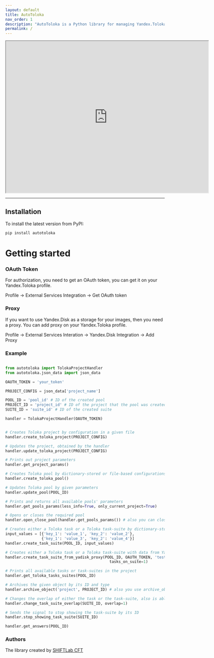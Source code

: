 ```yaml
---
layout: default
title: AutoToloka
nav_order: 1
description: "AutoToloka is a Python library for managing Yandex.Toloka projects and tasks"
permalink: /
---
```



<iframe src="https://drive.google.com/file/d/1eZpdzEGEMM_WU9yPgRz4BI_Esqk1BBdo/preview" width="640" height="480" allow="autoplay" allowfullscreen="allowfullscreen"></iframe>

---




## Installation
To install the latest version from PyPI:
```python
pip install autotoloka
```

# Getting started
### OAuth Token
For authorization, you need to get an OAuth token, you can get it on your Yandex.Toloka profile.

Profile -> External Services Integration -> Get OAuth token

### Proxy
If you want to use Yandex.Disk as a storage for your images, then you need a proxy. You can add proxy on your Yandex.Toloka profile.

Profile -> External Services Interation -> Yandex.Disk Integration -> Add Proxy

### Example
```python

from autotoloka import TolokaProjectHandler
from autotoloka.json_data import json_data

OAUTH_TOKEN = 'your_token'

PROJECT_CONFIG = json_data['project_name']

POOL_ID = 'pool_id' # ID of the created pool
PROJECT_ID = 'project_id' # ID of the project that the pool was created for
SUITE_ID = 'suite_id' # ID of the created suite

handler = TolokaProjectHandler(OAUTH_TOKEN)


# Creates Toloka project by configuration in a given file
handler.create_toloka_project(PROJECT_CONFIG) 

# Updates the project, obtained by the handler
handler.update_toloka_project(PROJECT_CONFIG) 

# Prints out project parameters
handler.get_project_params() 

# Creates Toloka pool by dictionary-stored or file-based configurations
handler.create_toloka_pool() 

# Updates Toloka pool by given parameters
handler.update_pool(POOL_ID) 

# Prints and returns all available pools' parameters
handler.get_pools_params(less_info=True, only_current_project=True) 

# Opens or closes the required pool
handler.open_close_pool(handler.get_pools_params()) # also you can close pool, then write 'close'

# Creates either a Toloka task or a Toloka task-suite by dictionary-stored input values
input_values = [{'key_1': 'value_1', 'key_2': 'value_2'}, 
                {'key_1': 'value_3', 'key_2': 'value_4'}]
handler.create_task_suite(POOL_ID, input_values) 

# Creates either a Toloka task or a Toloka task-suite with data from Ya.Disk proxy-folder
handler.create_task_suite_from_yadisk_proxy(POOL_ID, OAUTH_TOKEN, 'test-photos/test1/',
                                              tasks_on_suite=1) 

# Prints all available tasks or task-suites in the project
handler.get_toloka_tasks_suites(POOL_ID) 

# Archives the given object by its ID and type
handler.archive_object('project', PROJECT_ID) # also you use archive_object for pools, then you need ('pool', POOL_ID)

# Changes the overlap of either the task or the task-suite, also is able to set infinite overlap
handler.change_task_suite_overlap(SUITE_ID, overlap=1) 

# Sends the signal to stop showing the task-suite by its ID
handler.stop_showing_task_suite(SUITE_ID) 

handler.get_answers(POOL_ID)

```

### Authors
The library created by [SHIFTLab CFT]( https://team.cft.ru/start/lab )


